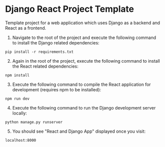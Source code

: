 # Django React Project Template
Template project for a web application which uses Django as a backend and React as a frontend.

1. Navigate to the root of the project and execute the following command to install the Django related dependencies:
```
pip install -r requirements.txt
```
2. Again in the root of the project, execute the following command to install the React related dependencies:
```
npm install
```
3. Execute the following command to compile the React application for development (requires npm to be installed):
```
npm run dev
```
4. Execute the following command to run the Django development server locally:
```
python manage.py runserver
```
5. You should see "React and Django App" displayed once you visit:
```
localhost:8000
```
